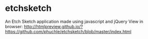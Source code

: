 # etchsketch
An Etch Sketch application made using javascript and jQuery
View in browser: http://htmlpreview.github.io/?https://github.com/phuchle/etchsketch/blob/master/index.html
